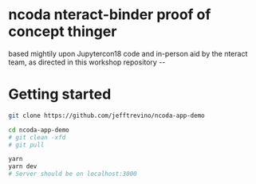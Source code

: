 # ncoda nteract-binder proof of concept thinger

based mightily upon Jupytercon18 code and  in-person aid by the nteract team, as directed in this workshop repository --

# Getting started

```bash
git clone https://github.com/jefftrevino/ncoda-app-demo

cd ncoda-app-demo
# git clean -xfd
# git pull

yarn
yarn dev
# Server should be on localhost:3000
```
